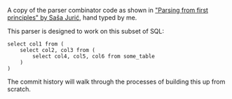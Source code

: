 A copy of the parser combinator code as shown in ["Parsing from first principles" by Saša Jurić](https://www.youtube.com/watch?v=xNzoerDljjo), hand typed by me.

This parser is designed to work on this subset of SQL:

    select col1 from (
        select col2, col3 from (
            select col4, col5, col6 from some_table
        )
    )

The commit history will walk through the processes of building this up from scratch.
    
